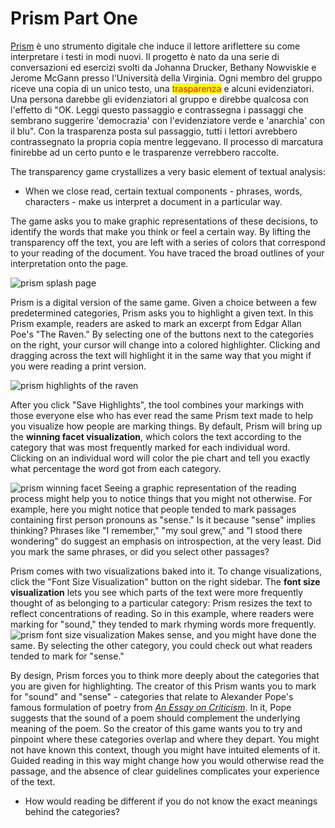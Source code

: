 # Prism Part One

[Prism](http://prism.scholarslab.org) è uno strumento digitale che induce il lettore  ariflettere su come interpretare i testi in modi nuovi. Il progetto è nato da una serie di conversazioni ed esercizi svolti da Johanna Drucker, Bethany Nowviskie e Jerome McGann presso l'Università della Virginia. Ogni membro del gruppo riceve una copia di un unico testo, una <mark style="color:red;">trasparenza</mark> e alcuni evidenziatori. Una persona darebbe gli evidenziatori al gruppo e direbbe qualcosa con l'effetto di "OK. Leggi questo passaggio e contrassegna i passaggi che sembrano suggerire 'democrazia' con l'evidenziatore verde e 'anarchia' con il blu". Con la trasparenza posta sul passaggio, tutti i lettori avrebbero contrassegnato la propria copia mentre leggevano. Il processo di marcatura finirebbe ad un certo punto e le trasparenze verrebbero raccolte.

The transparency game crystallizes a very basic element of textual analysis:

* When we close read, certain textual components - phrases, words, characters - make us interpret a document in a particular way.

The game asks you to make graphic representations of these decisions, to identify the words that make you think or feel a certain way. By lifting the transparency off the text, you are left with a series of colors that correspond to your reading of the document. You have traced the broad outlines of your interpretation onto the page.

![prism splash page](../assets/close-reading/prism-splash-page.jpg)

Prism is a digital version of the same game. Given a choice between a few predetermined categories, Prism asks you to highlight a given text. In this Prism example, readers are asked to mark an excerpt from Edgar Allan Poe's "The Raven." By selecting one of the buttons next to the categories on the right, your cursor will change into a colored highlighter. Clicking and dragging across the text will highlight it in the same way that you might if you were reading a print version.

![prism highlights of the raven](../assets/close-reading/prism-raven-highlights.jpg)

After you click "Save Highlights", the tool combines your markings with those everyone else who has ever read the same Prism text made to help you visualize how people are marking things. By default, Prism will bring up the **winning facet visualization**, which colors the text according to the category that was most frequently marked for each individual word. Clicking on an individual word will color the pie chart and tell you exactly what percentage the word got from each category.

![prism winning facet](../assets/close-reading/prism-raven-winning-facet.jpg) Seeing a graphic representation of the reading process might help you to notice things that you might not otherwise. For example, here you might notice that people tended to mark passages containing first person pronouns as "sense." Is it because "sense" implies thinking? Phrases like "I remember," "my soul grew," and "I stood there wondering" do suggest an emphasis on introspection, at the very least. Did you mark the same phrases, or did you select other passages?

Prism comes with two visualizations baked into it. To change visualizations, click the "Font Size Visualization" button on the right sidebar. The **font size visualization** lets you see which parts of the text were more frequently thought of as belonging to a particular category: Prism resizes the text to reflect concentrations of reading. So in this example, where readers were marking for "sound," they tended to mark rhyming words more frequently. ![prism font size visualization](../assets/close-reading/prism-raven-font-size.jpg) Makes sense, and you might have done the same. By selecting the other category, you could check out what readers tended to mark for "sense."

By design, Prism forces you to think more deeply about the categories that you are given for highlighting. The creator of this Prism wants you to mark for "sound" and "sense" - categories that relate to Alexander Pope's famous formulation of poetry from [_An Essay on Criticism_](https://www.poetryfoundation.org/resources/learning/essays/detail/69379). In it, Pope suggests that the sound of a poem should complement the underlying meaning of the poem. So the creator of this game wants you to try and pinpoint where these categories overlap and where they depart. You might not have known this context, though you might have intuited elements of it. Guided reading in this way might change how you would otherwise read the passage, and the absence of clear guidelines complicates your experience of the text.

* How would reading be different if you do not know the exact meanings behind the categories?
